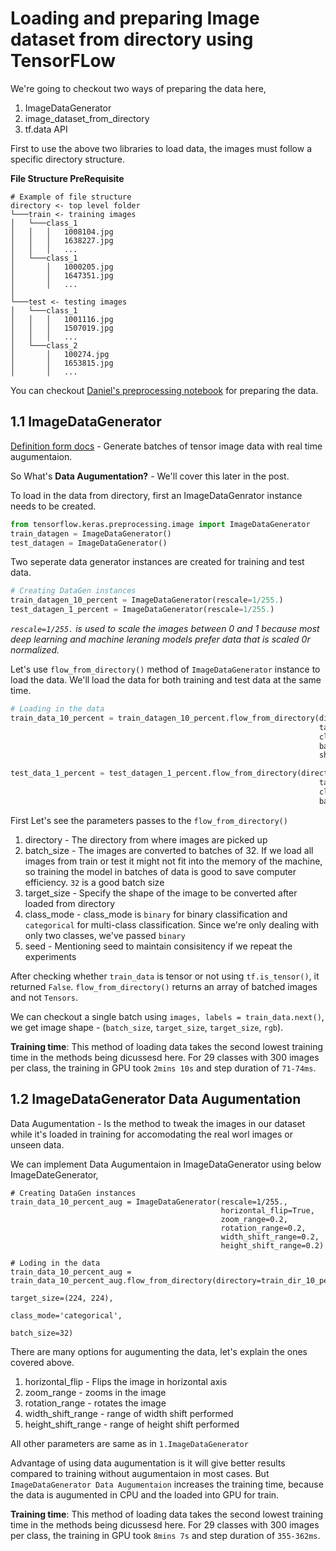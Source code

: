 # Loading and preparing Image dataset from directory using TensorFLow

We're going to checkout two ways of preparing the data here,
  1. ImageDataGenerator
  2. image_dataset_from_directory
  3. tf.data API

First to use the above two libraries to load data, the images must follow a specific directory structure.

**File Structure PreRequisite**

```
# Example of file structure
directory <- top level folder
└───train <- training images
│   └───class_1
│   │   │   1008104.jpg
│   │   │   1638227.jpg
│   │   │   ...      
│   └───class_1
│       │   1000205.jpg
│       │   1647351.jpg
│       │   ...
│   
└───test <- testing images
│   └───class_1
│   │   │   1001116.jpg
│   │   │   1507019.jpg
│   │   │   ...      
│   └───class_2
│       │   100274.jpg
│       │   1653815.jpg
│       │   ...    
```

You can checkout [Daniel's preprocessing notebook](https://github.com/mrdbourke/tensorflow-deep-learning/blob/main/extras/image_data_modification.ipynb) for preparing the data.

## 1.1 ImageDataGenerator

[Definition form docs](https://www.tensorflow.org/api_docs/python/tf/keras/preprocessing/image/ImageDataGenerator#used-in-the-notebooks_1) - Generate batches of tensor image data with real time augumentaion.

So What's **Data Augumentation?** - We'll cover this later in the post.

To load in the data from directory, first an ImageDataGenrator instance needs to be created.

```Python
from tensorflow.keras.preprocessing.image import ImageDataGenerator
train_datagen = ImageDataGenerator()
test_datagen = ImageDataGenerator()
```

Two seperate data generator instances are created for training and test data.
```Python
# Creating DataGen instances
train_datagen_10_percent = ImageDataGenerator(rescale=1/255.)
test_datagen_1_percent = ImageDataGenerator(rescale=1/255.)
```

*`rescale=1/255.` is used to scale the images between 0 and 1 because most deep learning and machine leraning models prefer data that is scaled 0r normalized.*

Let's use `flow_from_directory()` method of `ImageDataGenerator` instance to load the data. We'll load the data for both training and test data at the same time.

```Python
# Loading in the data
train_data_10_percent = train_datagen_10_percent.flow_from_directory(directory=train_dir_10_percent,
                                                                     target_size=(224, 224),
                                                                     class_mode='categorical',
                                                                     batch_size=32,
                                                                     shuffle=True)

test_data_1_percent = test_datagen_1_percent.flow_from_directory(directory=test_dir_1_percent,
                                                                     target_size=(224, 224),
                                                                     class_mode='categorical',
                                                                     batch_size=32)
```

First Let's see the parameters passes to the `flow_from_directory()`
  1. directory - The directory from where images are picked up
  2. batch_size - The images are converted to batches of 32. If we load all images from train or test it might not fit into the memory of the machine, so training the model in batches of data is good to save computer efficiency. `32` is a good batch size
  3. target_size - Specify the shape of the image to be converted after loaded from directory
  4. class_mode - class_mode is `binary` for binary classification and `categorical` for multi-class classification. Since we're only dealing with only two classes, we've passed `binary`
  5. seed - Mentioning seed to maintain consisitency if we repeat the experiments

After checking whether `train_data` is tensor or not using `tf.is_tensor()`, it returned `False`. `flow_from_directory()` returns an array of batched images and not `Tensors`.

We can checkout a single batch using `images, labels = train_data.next()`, we get image shape - (`batch_size`, `target_size`, `target_size`, `rgb`).

**Training time**: This method of loading data takes the second lowest training time in the methods being dicussesd here. For 29 classes with 300 images per class, the training in GPU took `2mins 10s` and step duration of `71-74ms`.

## 1.2 ImageDataGenerator Data Augumentation

Data Augumentation - Is the method to tweak the images in our dataset while it's loaded in training for accomodating the real worl images or unseen data.

We can implement Data Augumentaion in ImageDataGenerator using below ImageDateGenerator,

```Pyhon
# Creating DataGen instances
train_data_10_percent_aug = ImageDataGenerator(rescale=1/255.,
                                               horizontal_flip=True,
                                               zoom_range=0.2,
                                               rotation_range=0.2,
                                               width_shift_range=0.2,
                                               height_shift_range=0.2)

# Loding in the data
train_data_10_percent_aug = train_data_10_percent_aug.flow_from_directory(directory=train_dir_10_percent,
                                                                     target_size=(224, 224),
                                                                     class_mode='categorical',
                                                                     batch_size=32)
```

There are many options for augumenting the data, let's explain the ones covered above.
  1. horizontal_flip - Flips the image in horizontal axis
  2. zoom_range - zooms in the image
  3. rotation_range - rotates the image
  4. width_shift_range - range of width shift performed
  5. height_shift_range - range of height shift performed

All other parameters are same as in `1.ImageDataGenerator`

Advantage of using data augumentation is it will give better results compared to training without augumentaion in most cases. But `ImageDataGenerator Data Augumentaion` increases the training time, because the data is augumented in CPU and the loaded into GPU for train.

**Training time**: This method of loading data takes the second lowest training time in the methods being dicussesd here. For 29 classes with 300 images per class, the training in GPU took `8mins 7s` and step duration of `355-362ms`.
